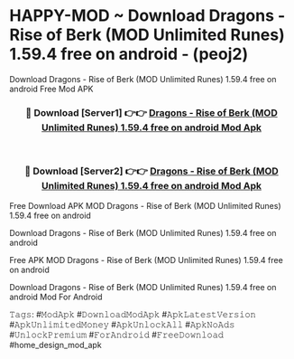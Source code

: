 # HAPPY-MOD ~ Download Dragons - Rise of Berk (MOD Unlimited Runes) 1.59.4 free on android - (peoj2)
Download Dragons - Rise of Berk (MOD Unlimited Runes) 1.59.4 free on android Free Mod APK

<div align="center">
<h3>🔴 Download [Server1] 👉👉 <a href="https://apk-comot.site?title=Dragons_-_Rise_of_Berk_(MOD_Unlimited_Runes)_1.59.4_free_on_android">Dragons - Rise of Berk (MOD Unlimited Runes) 1.59.4 free on android Mod Apk</a></h3><br>

<h3>🔴 Download [Server2] 👉👉 <a href="https://apk-comot.site?title=Dragons_-_Rise_of_Berk_(MOD_Unlimited_Runes)_1.59.4_free_on_android">Dragons - Rise of Berk (MOD Unlimited Runes) 1.59.4 free on android Mod Apk</a></h3>
</div>


Free Download APK MOD Dragons - Rise of Berk (MOD Unlimited Runes) 1.59.4 free on android

Download Dragons - Rise of Berk (MOD Unlimited Runes) 1.59.4 free on android 

Free APK MOD Dragons - Rise of Berk (MOD Unlimited Runes) 1.59.4 free on android 

Download Dragons - Rise of Berk (MOD Unlimited Runes) 1.59.4 free on android Mod For Android

𝚃𝚊𝚐𝚜: #𝙼𝚘𝚍𝙰𝚙𝚔 #𝙳𝚘𝚠𝚗𝚕𝚘𝚊𝚍𝙼𝚘𝚍𝙰𝚙𝚔 #𝙰𝚙𝚔𝙻𝚊𝚝𝚎𝚜𝚝𝚅𝚎𝚛𝚜𝚒𝚘𝚗 #𝙰𝚙𝚔𝚄𝚗𝚕𝚒𝚖𝚒𝚝𝚎𝚍𝙼𝚘𝚗𝚎𝚢 #𝙰𝚙𝚔𝚄𝚗𝚕𝚘𝚌𝚔𝙰𝚕𝚕 #𝙰𝚙𝚔𝙽𝚘𝙰𝚍𝚜 #𝚄𝚗𝚕𝚘𝚌𝚔𝙿𝚛𝚎𝚖𝚒𝚞𝚖 #𝙵𝚘𝚛𝙰𝚗𝚍𝚛𝚘𝚒𝚍 #𝙵𝚛𝚎𝚎𝙳𝚘𝚠𝚗𝚕𝚘𝚊𝚍 #home_design_mod_apk